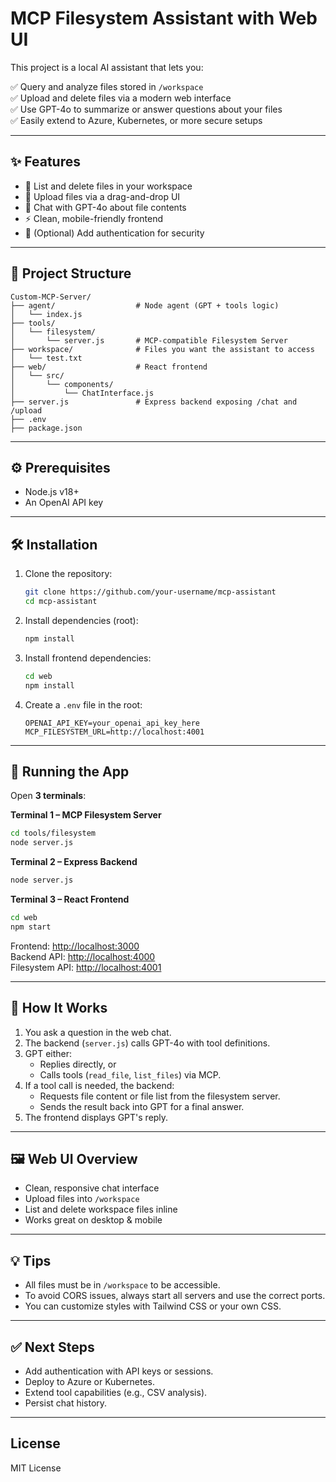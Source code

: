 # MCP Filesystem Assistant with Web UI

This project is a local AI assistant that lets you:

✅ Query and analyze files stored in `/workspace`  
✅ Upload and delete files via a modern web interface  
✅ Use GPT-4o to summarize or answer questions about your files  
✅ Easily extend to Azure, Kubernetes, or more secure setups

---

## ✨ Features

- 📂 List and delete files in your workspace
- 📝 Upload files via a drag-and-drop UI
- 💬 Chat with GPT-4o about file contents
- ⚡ Clean, mobile-friendly frontend
- 🔐 (Optional) Add authentication for security

---

## 📂 Project Structure

```
Custom-MCP-Server/
├── agent/                  # Node agent (GPT + tools logic)
│   └── index.js
├── tools/
│   └── filesystem/
│       └── server.js       # MCP-compatible Filesystem Server
├── workspace/              # Files you want the assistant to access
│   └── test.txt
├── web/                    # React frontend
│   └── src/
│       └── components/
│           └── ChatInterface.js
├── server.js               # Express backend exposing /chat and /upload
├── .env
├── package.json
```

---

## ⚙️ Prerequisites

- Node.js v18+
- An OpenAI API key

---

## 🛠 Installation

1. Clone the repository:

   ```bash
   git clone https://github.com/your-username/mcp-assistant
   cd mcp-assistant
   ```

2. Install dependencies (root):

   ```bash
   npm install
   ```

3. Install frontend dependencies:

   ```bash
   cd web
   npm install
   ```

4. Create a `.env` file in the root:

   ```env
   OPENAI_API_KEY=your_openai_api_key_here
   MCP_FILESYSTEM_URL=http://localhost:4001
   ```

---

## 🚀 Running the App

Open **3 terminals**:

**Terminal 1 – MCP Filesystem Server**

```bash
cd tools/filesystem
node server.js
```

**Terminal 2 – Express Backend**

```bash
node server.js
```

**Terminal 3 – React Frontend**

```bash
cd web
npm start
```

Frontend: [http://localhost:3000](http://localhost:3000)  
Backend API: [http://localhost:4000](http://localhost:4000)  
Filesystem API: [http://localhost:4001](http://localhost:4001)

---

## 🧠 How It Works

1. You ask a question in the web chat.
2. The backend (`server.js`) calls GPT-4o with tool definitions.
3. GPT either:
   - Replies directly, or
   - Calls tools (`read_file`, `list_files`) via MCP.
4. If a tool call is needed, the backend:
   - Requests file content or file list from the filesystem server.
   - Sends the result back into GPT for a final answer.
5. The frontend displays GPT's reply.

---

## 🖼 Web UI Overview

- Clean, responsive chat interface
- Upload files into `/workspace`
- List and delete workspace files inline
- Works great on desktop & mobile

---

## 💡 Tips

- All files must be in `/workspace` to be accessible.
- To avoid CORS issues, always start all servers and use the correct ports.
- You can customize styles with Tailwind CSS or your own CSS.

---

## ✅ Next Steps

- Add authentication with API keys or sessions.
- Deploy to Azure or Kubernetes.
- Extend tool capabilities (e.g., CSV analysis).
- Persist chat history.

---

## License

MIT License
